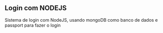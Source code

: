 ## Login com NODEJS

Sistema de login com NodeJS, usando mongoDB como banco de dados e passport para fazer o login
